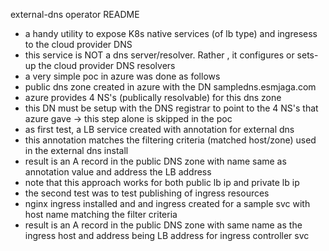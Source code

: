 external-dns operator README

* a handy utility to expose K8s native services (of lb type) and ingresess to the cloud provider DNS
* this service is NOT a dns server/resolver. Rather , it configures or sets-up the cloud provider DNS resolvers
* a very simple poc in azure was done as follows
* public dns zone created in azure with the DN sampledns.esmjaga.com
* azure provides 4 NS's (publically resolvable) for this dns zone
* this DN must be setup with the DNS registrar to point to the 4 NS's that azure gave -> this step alone is skipped in the poc
* as first test, a LB service created with annotation for external dns 
* this annotation matches the filtering criteria (matched host/zone) used in the external dns install 
* result is an A record in the public DNS zone with name same as annotation value and address the LB address
* note that this approach works for both public lb ip and private lb ip 
* the second test was to test publishing of ingress resources
* nginx ingress installed and and ingress created for a sample svc with host name matching the filter criteria
* result is an A record in the public DNS zone with same name as the ingress host and address being LB address for ingress controller svc
